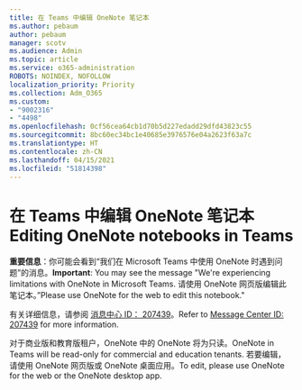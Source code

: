 ```yaml
---
title: 在 Teams 中编辑 OneNote 笔记本
ms.author: pebaum
author: pebaum
manager: scotv
ms.audience: Admin
ms.topic: article
ms.service: o365-administration
ROBOTS: NOINDEX, NOFOLLOW
localization_priority: Priority
ms.collection: Adm_O365
ms.custom:
- "9002316"
- "4498"
ms.openlocfilehash: 0cf56cea64cb1d70b5d227edadd29dfd43823c55
ms.sourcegitcommit: 8bc60ec34bc1e40685e3976576e04a2623f63a7c
ms.translationtype: HT
ms.contentlocale: zh-CN
ms.lasthandoff: 04/15/2021
ms.locfileid: "51814398"
---
```

# <a name="editing-onenote-notebooks-in-teams"></a><span data-ttu-id="42100-102">在 Teams 中编辑 OneNote 笔记本</span><span class="sxs-lookup"><span data-stu-id="42100-102">Editing OneNote notebooks in Teams</span></span>

<span data-ttu-id="42100-103">**重要信息**：你可能会看到“我们在 Microsoft Teams 中使用 OneNote 时遇到问题”的消息。</span><span class="sxs-lookup"><span data-stu-id="42100-103">**Important**: You may see the message  "We're experiencing limitations with OneNote in Microsoft Teams.</span></span> <span data-ttu-id="42100-104">请使用 OneNote 网页版编辑此笔记本。”</span><span class="sxs-lookup"><span data-stu-id="42100-104">Please use OneNote for the web to edit this notebook."</span></span>  

<span data-ttu-id="42100-105">有关详细信息，请参阅 [消息中心 ID： 207439](https://admin.microsoft.com/Adminportal/Home?source=applauncher#MessageCenter?id=MC207439)。</span><span class="sxs-lookup"><span data-stu-id="42100-105">Refer to [Message Center ID: 207439](https://admin.microsoft.com/Adminportal/Home?source=applauncher#MessageCenter?id=MC207439) for more information.</span></span>

<span data-ttu-id="42100-106">对于商业版和教育版租户，OneNote 中的 OneNote 将为只读。</span><span class="sxs-lookup"><span data-stu-id="42100-106">OneNote in Teams will be read-only for commercial and education tenants.</span></span> <span data-ttu-id="42100-107">若要编辑，请使用 OneNote 网页版或 OneNote 桌面应用。</span><span class="sxs-lookup"><span data-stu-id="42100-107">To edit, please use OneNote for the web or the OneNote desktop app.</span></span>
